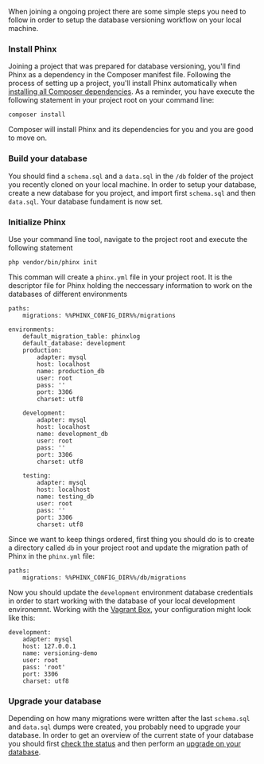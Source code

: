 When joining a ongoing project there are some simple steps you need to follow in order to setup the database versioning workflow on your local machine.

### Install Phinx

Joining a project that was prepared for database versioning, you'll find Phinx as a dependency in the Composer manifest file. Following the process of setting up a project, you'll install Phinx automatically when [installing all Composer dependencies](/Development/Frontend_Development/Setting_up_your_project/Setup_Dependency_Managers/Composer/Initialize_Composer_on_an_existing_Project). As a reminder, you have execute the following statement in your project root on your command line:

    composer install

Composer will install Phinx and its dependencies for you and you are good to move on.

### Build your database

You should find a `schema.sql` and a `data.sql` in the `/db` folder of the project you recently cloned on your local machine. In order to setup your database, create a new database for you project, and import first `schema.sql` and then `data.sql`. Your database fundament is now set.


### Initialize Phinx

Use your command line tool, navigate to the project root and execute the following statement

    php vendor/bin/phinx init

This comman will create a `phinx.yml` file in your project root. It is the descriptor file for Phinx holding the neccessary information to work on the databases of different environments

    paths:
        migrations: %%PHINX_CONFIG_DIR%%/migrations

    environments:
        default_migration_table: phinxlog
        default_database: development
        production:
            adapter: mysql
            host: localhost
            name: production_db
            user: root
            pass: ''
            port: 3306
            charset: utf8

        development:
            adapter: mysql
            host: localhost
            name: development_db
            user: root
            pass: ''
            port: 3306
            charset: utf8

        testing:
            adapter: mysql
            host: localhost
            name: testing_db
            user: root
            pass: ''
            port: 3306
            charset: utf8

Since we want to keep things ordered, first thing you should do is to create a directory called `db` in your project root and update the migration path of Phinx in the `phinx.yml` file:

    paths:
        migrations: %%PHINX_CONFIG_DIR%%/db/migrations

Now you should update the `development` environment database credentials in order to start working with the database of your local development environemnt.
Working with the [Vagrant Box](/Environment/Local_Development_Environment/Vagrant), your configuration might look like this:

    development:
        adapter: mysql
        host: 127.0.0.1
        name: versioning-demo
        user: root
        pass: 'root'
        port: 3306
        charset: utf8



### Upgrade your database

Depending on how many migrations were written after the last `schema.sql` and `data.sql` dumps were created, you probably need to upgrade your database. In order to get an overview of the current state of your database you should first [check the status](/Collaboration/Database_Versioning/Working_with_Database_Versioning/Working_with_migrations/Status_of_your_database) and then perform an [upgrade on your database](/Collaboration/Database_Versioning/Working_with_Database_Versioning/Working_with_migrations/Upgrade_your_database).

